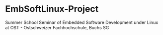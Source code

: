 # EmbSoftLinux-Project
Summer School Seminar of Embedded Software Development under Linux at OST - Ostschweizer Fachhochschule, Buchs SG
